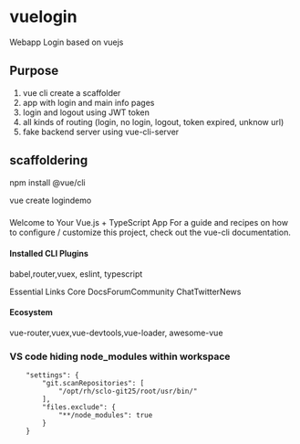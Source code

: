 # vuelogin
Webapp Login based on vuejs 

## Purpose


1.  vue cli create a scaffolder
2.  app with login and main info pages
3.  login and logout using JWT token 
4.  all kinds of routing (login, no login, logout, token expired, unknow url)
2.  fake backend server using vue-cli-server 

## scaffoldering

npm install @vue/cli

vue create logindemo

###

Welcome to Your Vue.js + TypeScript App
For a guide and recipes on how to configure / customize this project,
check out the vue-cli documentation.

#### Installed CLI Plugins
babel,router,vuex, eslint, typescript

Essential Links
Core DocsForumCommunity ChatTwitterNews

#### Ecosystem
vue-router,vuex,vue-devtools,vue-loader, awesome-vue


### VS code hiding  node_modules  within workspace

```
	"settings": {
		"git.scanRepositories": [
			"/opt/rh/sclo-git25/root/usr/bin/"
		],
		"files.exclude": {
			"**/node_modules": true
		}
	}
```

